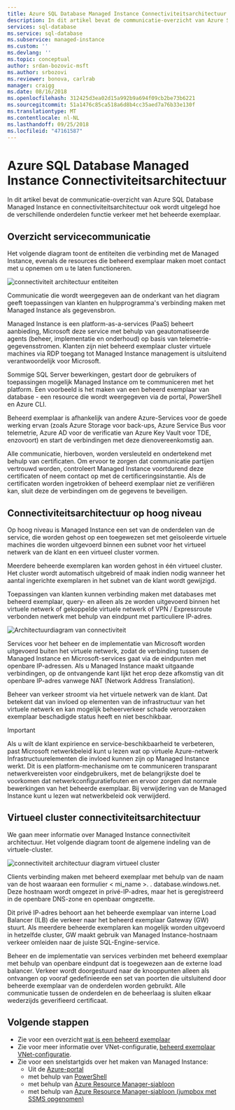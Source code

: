 ```yaml
---
title: Azure SQL Database Managed Instance Connectiviteitsarchitectuur | Microsoft Docs
description: In dit artikel bevat de communicatie-overzicht van Azure SQL Database Managed Instance en connectiviteitsarchitectuur ook wordt uitgelegd hoe de verschillende onderdelen functie verkeer met het beheerde exemplaar.
services: sql-database
ms.service: sql-database
ms.subservice: managed-instance
ms.custom: ''
ms.devlang: ''
ms.topic: conceptual
author: srdan-bozovic-msft
ms.author: srbozovi
ms.reviewer: bonova, carlrab
manager: craigg
ms.date: 08/16/2018
ms.openlocfilehash: 312425d3ea02d15a992b9a694f09cb2be73b6221
ms.sourcegitcommit: 51a1476c85ca518a6d8b4cc35aed7a76b33e130f
ms.translationtype: MT
ms.contentlocale: nl-NL
ms.lasthandoff: 09/25/2018
ms.locfileid: "47161587"
---
```

# <a name="azure-sql-database-managed-instance-connectivity-architecture"></a>Azure SQL Database Managed Instance Connectiviteitsarchitectuur 

In dit artikel bevat de communicatie-overzicht van Azure SQL Database Managed Instance en connectiviteitsarchitectuur ook wordt uitgelegd hoe de verschillende onderdelen functie verkeer met het beheerde exemplaar.  

## <a name="communication-overview"></a>Overzicht servicecommunicatie 

Het volgende diagram toont de entiteiten die verbinding met de Managed Instance, evenals de resources die beheerd exemplaar maken moet contact met u opnemen om u te laten functioneren. 

![connectiviteit architectuur entiteiten](./media/managed-instance-connectivity-architecture/connectivityarch001.png)

Communicatie die wordt weergegeven aan de onderkant van het diagram geeft toepassingen van klanten en hulpprogramma's verbinding maken met Managed Instance als gegevensbron.  

Managed Instance is een platform-as-a-services (PaaS) beheert aanbieding, Microsoft deze service met behulp van geautomatiseerde agents (beheer, implementatie en onderhoud) op basis van telemetrie-gegevensstromen. Klanten zijn niet beheerd exemplaar cluster virtuele machines via RDP toegang tot Managed Instance management is uitsluitend verantwoordelijk voor Microsoft. 

Sommige SQL Server bewerkingen, gestart door de gebruikers of toepassingen mogelijk Managed Instance om te communiceren met het platform. Een voorbeeld is het maken van een beheerd exemplaar van database - een resource die wordt weergegeven via de portal, PowerShell en Azure CLI. 

Beheerd exemplaar is afhankelijk van andere Azure-Services voor de goede werking ervan (zoals Azure Storage voor back-ups, Azure Service Bus voor telemetrie, Azure AD voor de verificatie van Azure Key Vault voor TDE, enzovoort) en start de verbindingen met deze dienovereenkomstig aan. 

Alle communicatie, hierboven, worden versleuteld en ondertekend met behulp van certificaten. Om ervoor te zorgen dat communicatie partijen vertrouwd worden, controleert Managed Instance voortdurend deze certificaten of neem contact op met de certificeringsinstantie. Als de certificaten worden ingetrokken of beheerd exemplaar niet ze verifiëren kan, sluit deze de verbindingen om de gegevens te beveiligen. 

## <a name="high-level-connectivity-architecture"></a>Connectiviteitsarchitectuur op hoog niveau 

Op hoog niveau is Managed Instance een set van de onderdelen van de service, die worden gehost op een toegewezen set met geïsoleerde virtuele machines die worden uitgevoerd binnen een subnet voor het virtueel netwerk van de klant en een virtueel cluster vormen. 

Meerdere beheerde exemplaren kan worden gehost in één virtueel cluster. Het cluster wordt automatisch uitgebreid of maak indien nodig wanneer het aantal ingerichte exemplaren in het subnet van de klant wordt gewijzigd. 

Toepassingen van klanten kunnen verbinding maken met databases met beheerd exemplaar, query- en alleen als ze worden uitgevoerd binnen het virtuele netwerk of gekoppelde virtuele netwerk of VPN / Expressroute verbonden netwerk met behulp van eindpunt met particuliere IP-adres.  

![Architectuurdiagram van connectiviteit](./media/managed-instance-connectivity-architecture/connectivityarch002.png)

Services voor het beheer en de implementatie van Microsoft worden uitgevoerd buiten het virtuele netwerk, zodat de verbinding tussen de Managed Instance en Microsoft-services gaat via de eindpunten met openbare IP-adressen. Als u Managed Instance maakt uitgaande verbindingen, op de ontvangende kant lijkt het erop deze afkomstig van dit openbare IP-adres vanwege NAT (Network Address Translation). 

Beheer van verkeer stroomt via het virtuele netwerk van de klant. Dat betekent dat van invloed op elementen van de infrastructuur van het virtuele netwerk en kan mogelijk beheerverkeer schade veroorzaken exemplaar beschadigde status heeft en niet beschikbaar. 

> [!IMPORTANT]
> Als u wilt de klant expirience en service-beschikbaarheid te verbeteren, past Microsoft netwerkbeleid kunt u lezen wat op virtuele Azure-netwerk Infrastructuurelementen die invloed kunnen zijn op Managed Instance werkt. Dit is een platform-mechanisme om te communiceren transparant netwerkvereisten voor eindgebruikers, met de belangrijkste doel te voorkomen dat netwerkconfiguratiefouten en ervoor zorgen dat normale bewerkingen van het beheerde exemplaar. Bij verwijdering van de Managed Instance kunt u lezen wat netwerkbeleid ook verwijderd. 

## <a name="virtual-cluster-connectivity-architecture"></a>Virtueel cluster connectiviteitsarchitectuur 

We gaan meer informatie over Managed Instance connectiviteit architectuur. Het volgende diagram toont de algemene indeling van de virtuele-cluster. 

![connectiviteit architectuur diagram virtueel cluster](./media/managed-instance-connectivity-architecture/connectivityarch003.png)

Clients verbinding maken met beheerd exemplaar met behulp van de naam van de host waaraan een formulier < mi_name >. <clusterid>. database.windows.net. Deze hostnaam wordt omgezet in privé-IP-adres, maar het is geregistreerd in de openbare DNS-zone en openbaar omgezette. 

Dit privé IP-adres behoort aan het beheerde exemplaar van interne Load Balancer (ILB) die verkeer naar het beheerd exemplaar Gateway (GW) stuurt. Als meerdere beheerde exemplaren kan mogelijk worden uitgevoerd in hetzelfde cluster, GW maakt gebruik van Managed Instance-hostnaam verkeer omleiden naar de juiste SQL-Engine-service. 

Beheer en de implementatie van services verbinden met beheerd exemplaar met behulp van openbare eindpunt dat is toegewezen aan de externe load balancer. Verkeer wordt doorgestuurd naar de knooppunten alleen als ontvangen op vooraf gedefinieerde een set van poorten die uitsluitend door beheerde exemplaar van de onderdelen worden gebruikt. Alle communicatie tussen de onderdelen en de beheerlaag is sluiten elkaar wederzijds geverifieerd certificaat. 

## <a name="next-steps"></a>Volgende stappen 

- Zie voor een overzicht [wat is een beheerd exemplaar](sql-database-managed-instance.md) 
- Zie voor meer informatie over VNet-configuratie, [beheerd exemplaar VNet-configuratie](sql-database-managed-instance-vnet-configuration.md). 
- Zie voor een snelstartgids over het maken van Managed Instance: 
  - Uit de [Azure-portal](sql-database-managed-instance-get-started.md) 
  - met behulp van [PowerShell](https://blogs.msdn.microsoft.com/sqlserverstorageengine/2018/06/27/quick-start-script-create-azure-sql-managed-instance-using-powershell/) 
  - met behulp van [Azure Resource Manager-sjabloon](https://azure.microsoft.com/resources/templates/101-sqlmi-new-vnet/) 
  - met behulp van [Azure Resource Manager-sjabloon (jumpbox met SSMS opgenomen)](https://portal.azure.com/) 

